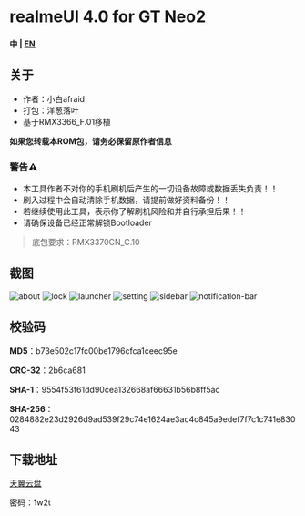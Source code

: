 # realmeUI 4.0 for GT Neo2

#### 中 | [EN](EN.md)

## 关于
- 作者：小白afraid
- 打包：洋葱落叶
- 基于RMX3366_F.01移植

**如果您转载本ROM包，请务必保留原作者信息**

### 警告⚠️
- 本工具作者不对你的手机刷机后产生的一切设备故障或数据丢失负责！！
- 刷入过程中会自动清除手机数据，请提前做好资料备份！！
- 若继续使用此工具，表示你了解刷机风险和并自行承担后果！！
- 请确保设备已经正常解锁Bootloader

> 底包要求：RMX3370CN_C.10

## 截图
![about](0.jpg)
![lock](1.jpg)
![launcher](2.jpg)
![setting](3.jpg)
![sidebar](4.jpg)
![notification-bar](5.jpg)

## 校验码

**MD5**：b73e502c17fc00be1796cfca1ceec95e

**CRC-32**：2b6ca681

**SHA-1**：9554f53f61dd90cea132668af66631b56b8ff5ac

**SHA-256**：0284882e23d2926d9ad539f29c74e1624ae3ac4c845a9edef7f7c1c741e83043

## 下载地址
[天翼云盘](https://cloud.189.cn/t/7fMZziruAfAz)

密码：1w2t